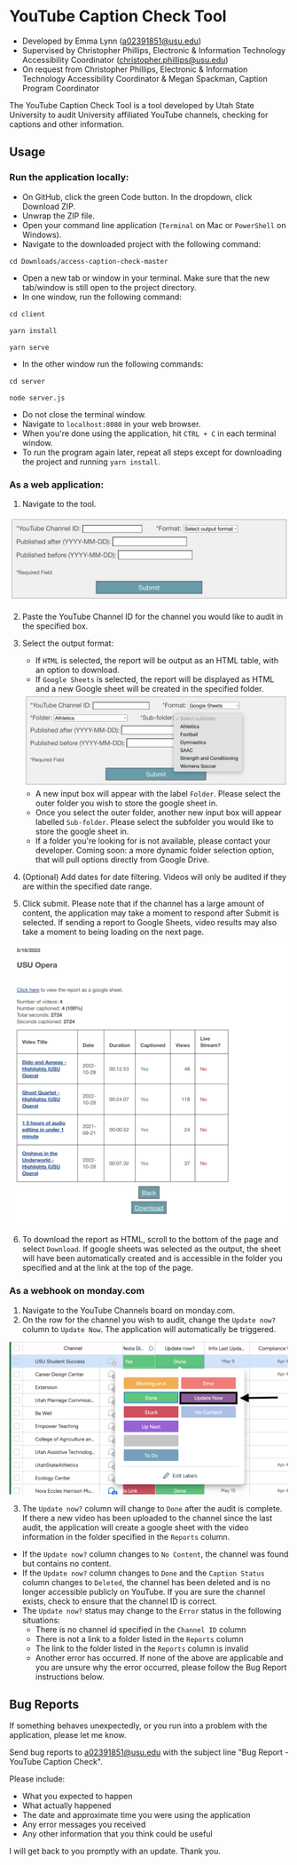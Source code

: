 # YouTube Caption Check Tool
* Developed by Emma Lynn (a02391851@usu.edu)
* Supervised by Christopher Phillips, Electronic & Information Technology Accessibility Coordinator (christopher.phillips@usu.edu)
* On request from Christopher Phillips, Electronic & Information Technology Accessibility Coordinator & Megan Spackman, Caption Program Coordinator


The YouTube Caption Check Tool is a tool developed by Utah State University to audit University affiliated YouTube channels, checking for captions
and other information.

## Usage

### Run the application locally:
* On GitHub, click the green Code button. In the dropdown, click Download ZIP.
* Unwrap the ZIP file.
* Open your command line application (`Terminal` on Mac or `PowerShell` on Windows).
* Navigate to the downloaded project with the following command:
```shell
cd Downloads/access-caption-check-master
```
* Open a new tab or window in your terminal. 
Make sure that the new tab/window is still open to the project directory.
* In one window, run the following command:
```shell
cd client
```
```shell
yarn install
```
```shell
yarn serve
```
* In the other window run the following commands:
```shell
cd server
```
```shell
node server.js
```
* Do not close the terminal window.
* Navigate to `localhost:8080` in your web browser.
* When you're done using the application, hit `CTRL + C` in each terminal window.
* To run the program again later, repeat all steps except for downloading the project and running `yarn install`.


### As a web application:

1. Navigate to the tool.

<img src="docs/demo1.png"/>

2. Paste the YouTube Channel ID for the channel you would like to audit in the 
specified box.
3. Select the output format:
   * If `HTML` is selected, the report will be output as an HTML table, with an option
   to download.
   * If `Google Sheets` is selected, the report will be displayed as HTML and a 
   new Google sheet will be created in the specified folder.
   
   <img src="docs/demo2.png"/>
   
     * A new input box will appear with the label `Folder`. Please select the outer folder you wish
     to store the google sheet in.
     * Once you select the outer folder, another new input box will appear labelled 
     `Sub-folder`. Please select the subfolder you would like to store the google sheet in.
     * If a folder you're looking for is not available, please contact your developer.
     Coming soon: a more dynamic folder selection option, that will pull options directly
     from Google Drive.
4. (Optional) Add dates for date filtering. Videos will only be audited if they are
within the specified date range.
5. Click submit. Please note that if the channel has a large amount of content,
the application may take a moment to respond after Submit is selected. If sending a 
report to Google Sheets, video results may also take a moment to being loading on the
next page.

<img src="docs/demo3.png"/>

6. To download the report as HTML, scroll to the bottom of the page and select `Download`.
If google sheets was selected as the output, the sheet will have been automatically
created and is accessible in the folder you specified and at the link at the top of
the page.

### As a webhook on monday.com

1. Navigate to the YouTube Channels board on monday.com.
2. On the row for the channel you wish to audit, change the `Update now?` column
to `Update Now`. The application will automatically be triggered.

<img src="docs/demo4.png"/>

3. The `Update now?` column will change to `Done` after the audit is complete. If
there a new video has been uploaded to the channel since the last audit, the application
will create a google sheet with the video information in the folder specified in the `Reports`
column. 
* If the `Update now?` column changes to `No Content`, the channel was found but
contains no content. 
* If the `Update now?` column changes to `Done` and the `Caption Status` column 
changes to `Deleted`, the channel has been deleted and is no longer accessible publicly
on YouTube. If you are sure the channel exists, check to ensure that the channel ID is
correct.
* The `Update now?` status may change to the `Error` status in the following situations:
  * There is no channel id specified in the `Channel ID` column
  * There is not a link to a folder listed in the `Reports` column
  * The link to the folder listed in the `Reports` column is invalid
  * Another error has occurred. If none of the above are applicable and you are unsure
  why the error occurred, please follow the Bug Report instructions below.

## Bug Reports
If something behaves unexpectedly, or you run into a problem with the application,
please let me know.

Send bug reports to a02391851@usu.edu with the subject line 
"Bug Report - YouTube Caption Check".

Please include:
* What you expected to happen
* What actually happened
* The date and approximate time you were using the application
* Any error messages you received
* Any other information that you think could be useful

I will get back to you promptly with an update. Thank you.